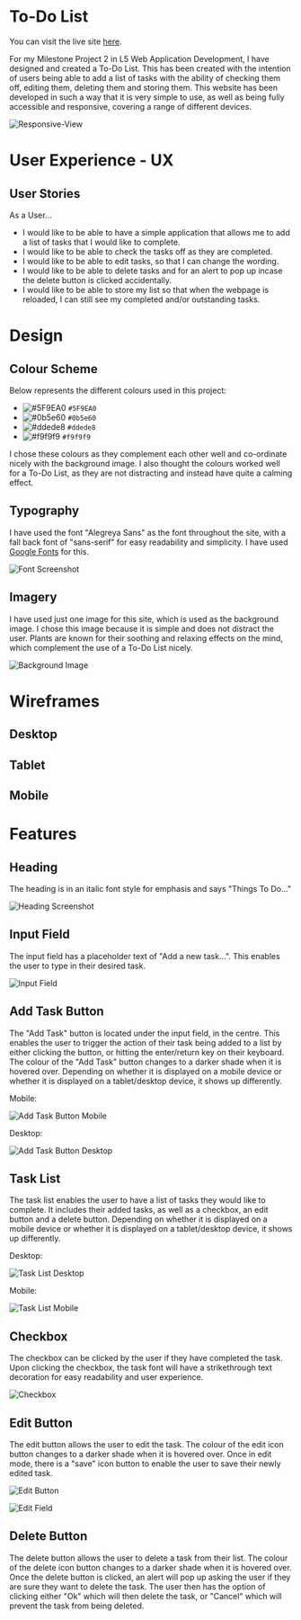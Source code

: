 # To-Do List

You can visit the live site [here](https://jtam90.github.io/todolist/).

For my Milestone Project 2 in L5 Web Application Development, I have designed and created a To-Do List. This has been created with the intention of users being able to add a list of tasks with the ability of checking them off, editing them, deleting them and storing them. This website has been developed in such a way that it is very simple to use, as well as being fully accessible and responsive, covering a range of different devices.

![Responsive-View](https://github.com/jtam90/todolist/blob/main/documents/screenshots/responsive-view.png)

# User Experience - UX

## User Stories
As a User...
- I would like to be able to have a simple application that allows me to add a list of tasks that I would like to complete.
- I would like to be able to check the tasks off as they are completed.
- I would like to be able to edit tasks, so that I can change the wording.
- I would like to be able to delete tasks and for an alert to pop up incase the delete button is clicked accidentally.
- I would like to be able to store my list so that when the webpage is reloaded, I can still see my completed and/or outstanding tasks.

# Design

## Colour Scheme

Below represents the different colours used in this project:

- ![#5F9EA0](https://via.placeholder.com/15/5F9EA0/000000?text=+) `#5F9EA0`
- ![#0b5e60](https://via.placeholder.com/15/0b5e60/000000?text=+) `#0b5e60`
- ![#ddede8](https://via.placeholder.com/15/ddede8/000000?text=+) `#ddede8`
- ![#f9f9f9](https://via.placeholder.com/15/f9f9f9/000000?text=+) `#f9f9f9`

I chose these colours as they complement each other well and co-ordinate nicely with the background image. I also thought the colours worked well for a To-Do List, as they are not distracting and instead have quite a calming effect.

## Typography

  I have used the font "Alegreya Sans" as the font throughout the site, with a fall back font of "sans-serif" for easy readability and simplicity. I have used <a href="https://fonts.google.com" target="_blank">Google Fonts</a> for this.

  ![Font Screenshot](https://github.com/jtam90/todolist/blob/main/documents/screenshots/font-screenshot.png)

  ## Imagery

  I have used just one image for this site, which is used as the background image. I chose this image because it is simple and does not distract the user. Plants are known for their soothing and relaxing effects on the mind, which complement the use of a To-Do List nicely.

  ![Background Image](https://github.com/jtam90/todolist/blob/main/assets/images/background-image.jpg)

  # Wireframes

  ## Desktop
  ## Tablet
  ## Mobile

  # Features

  ## Heading

  The heading is in an italic font style for emphasis and says "Things To Do..."

  ![Heading Screenshot](https://github.com/jtam90/todolist/blob/main/documents/screenshots/heading-screenshot.png)

  ## Input Field

  The input field has a placeholder text of "Add a new task...". This enables the user to type in their desired task.

  ![Input Field](https://github.com/jtam90/todolist/blob/main/documents/screenshots/input-field-screenshot.png)

  ## Add Task Button

  The "Add Task" button is located under the input field, in the centre. This enables the user to trigger the action of their task being added to a list by either clicking the button, or hitting the enter/return key on their keyboard. The colour of the "Add Task" button changes to a darker shade when it is hovered over.
  Depending on whether it is displayed on a mobile device or whether it is displayed on a tablet/desktop device, it shows up differently. 

  Mobile:

  ![Add Task Button Mobile](https://github.com/jtam90/todolist/blob/main/documents/screenshots/add-task-button-mobile.png)

  Desktop:

  ![Add Task Button Desktop](https://github.com/jtam90/todolist/blob/main/documents/screenshots/add-task-button-desktop.png)

  ## Task List

  The task list enables the user to have a list of tasks they would like to complete. It includes their added tasks, as well as a checkbox, an edit button and a delete button. 
  Depending on whether it is displayed on a mobile device or whether it is displayed on a tablet/desktop device, it shows up differently.

  Desktop:

  ![Task List Desktop](https://github.com/jtam90/todolist/blob/main/documents/screenshots/task-list-desktop.png)

  Mobile:

  ![Task List Mobile](https://github.com/jtam90/todolist/blob/main/documents/screenshots/task-list-mobile.png)

  ## Checkbox

  The checkbox can be clicked by the user if they have completed the task. Upon clicking the checkbox, the task font will have a strikethrough text decoration for easy readability and user experience.

  ![Checkbox](https://github.com/jtam90/todolist/blob/main/documents/screenshots/checkbox-screenshot.png)

  ## Edit Button

  The edit button allows the user to edit the task. The colour of the edit icon button changes to a darker shade when it is hovered over. Once in edit mode, there is a "save" icon button to enable the user to save their newly edited task. 

  ![Edit Button](https://github.com/jtam90/todolist/blob/main/documents/screenshots/edit-button.png)

  ![Edit Field](https://github.com/jtam90/todolist/blob/main/documents/screenshots/edit-field.png)

  ## Delete Button

  The delete button allows the user to delete a task from their list. The colour of the delete icon button changes to a darker shade when it is hovered over. Once the delete button is clicked, an alert will pop up asking the user if they are sure they want to delete the task. The user then has the option of clicking either "Ok" which will then delete the task, or "Cancel" which will prevent the task from being deleted.

  







